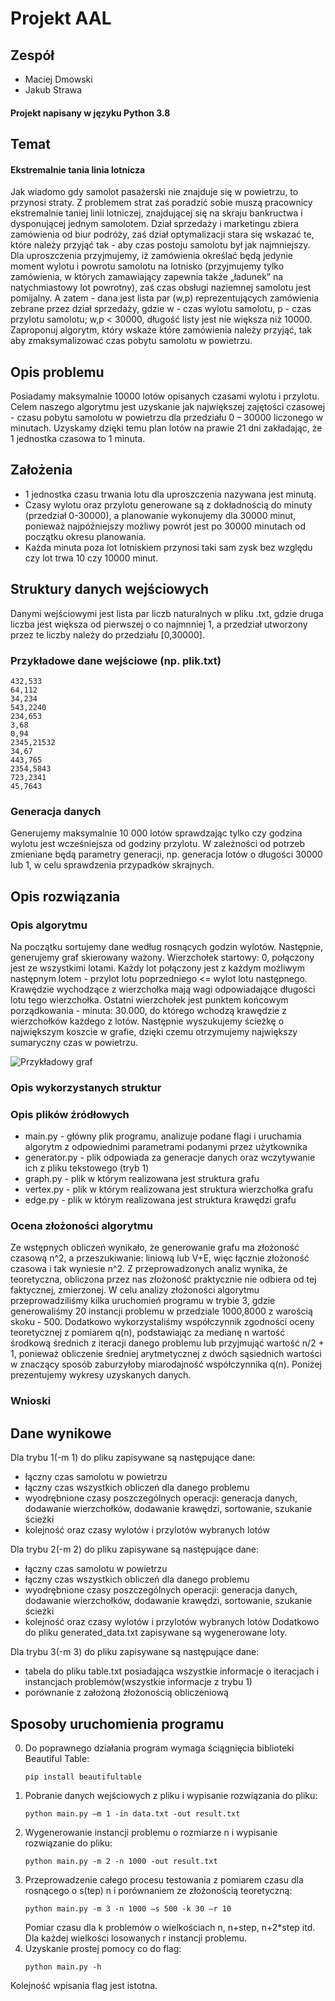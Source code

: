 # Projekt AAL

## Zespół
* Maciej Dmowski
* Jakub Strawa

#### Projekt napisany w języku Python 3.8

## Temat
#### Ekstremalnie tania linia lotnicza
Jak wiadomo gdy samolot pasażerski nie znajduje się w powietrzu, to przynosi straty. Z problemem strat zaś poradzić sobie muszą pracownicy ekstremalnie taniej linii lotniczej, znajdującej się na skraju bankructwa i dysponującej jednym samolotem. Dział sprzedaży i marketingu zbiera zamówienia od biur podróży, zaś dział optymalizacji stara się wskazać te, które należy przyjąć tak - aby czas postoju samolotu był jak najmniejszy.
Dla uproszczenia przyjmujemy, iż zamówienia określać będą jedynie moment wylotu i powrotu samolotu na lotnisko (przyjmujemy tylko zamówienia, w których zamawiający zapewnia także „ładunek” na natychmiastowy lot powrotny), zaś czas obsługi naziemnej samolotu jest pomijalny. A zatem - dana jest lista par (w,p) reprezentujących zamówienia zebrane przez dział sprzedaży, gdzie w - czas wylotu samolotu, p - czas przylotu samolotu; w,p < 30000, długość listy jest nie większa niż 10000. Zaproponuj algorytm, który wskaże które zamówienia należy przyjąć, tak aby zmaksymalizować czas pobytu samolotu w powietrzu.

## Opis problemu
Posiadamy maksymalnie 10000 lotów opisanych czasami wylotu i przylotu. Celem naszego algorytmu jest uzyskanie jak największej zajętości czasowej - czasu pobytu samolotu w powietrzu dla przedziału 0 – 30000 liczonego w minutach. Uzyskamy dzięki temu plan lotów na prawie 21 dni zakładając, że 1 jednostka czasowa to 1 minuta.

## Założenia
* 1 jednostka czasu trwania lotu dla uproszczenia nazywana jest minutą.
* Czasy wylotu oraz przylotu generowane są z dokładnością do minuty (przedział 0-30000), a planowanie wykonujemy dla 30000 minut, ponieważ najpóźniejszy możliwy powrót jest po 30000 minutach od początku okresu planowania. 
* Każda minuta poza lot lotniskiem przynosi taki sam zysk bez względu czy lot trwa 10 czy 10000 minut. 

## Struktury danych wejściowych
Danymi wejściowymi jest lista par liczb naturalnych w pliku .txt, gdzie druga liczba jest większa od pierwszej o co najmnniej 1, a przedział utworzony przez te liczby należy do przedziału [0,30000].

### Przykładowe dane wejściowe (np. plik.txt)
```
432,533
64,112
34,234
543,2240
234,653
3,68
0,94
2345,21532
34,67
443,765
2354,5843
723,2341
45,7643
```
### Generacja danych
Generujemy maksymalnie 10 000 lotów sprawdzając tylko czy godzina wylotu jest wcześniejsza od godziny przylotu.
W zależności od potrzeb zmieniane będą parametry generacji, np. generacja lotów o długości 30000 lub 1, w celu sprawdzenia przypadków skrajnych.

## Opis rozwiązania
### Opis algorytmu
Na początku sortujemy dane według rosnących godzin wylotów. Następnie, generujemy graf skierowany ważony. Wierzchołek startowy: 0, połączony jest ze wszystkimi lotami. Każdy lot połączony jest z każdym możliwym następnym lotem - przylot lotu poprzedniego <= wylot lotu następnego. Krawędzie wychodzące z wierzchołka mają wagi odpowiadające długości lotu tego wierzchołka. Ostatni wierzchołek jest punktem końcowym porządkowania - minuta: 30.000, do którego wchodzą krawędzie z wierzchołków każdego z lotów. Następnie wyszukujemy ścieżkę o największym koszcie w grafie, dzięki czemu otrzymujemy największy sumaryczny czas w powietrzu.

![Przykładowy graf](https://codimd.s3.shivering-isles.com/demo/uploads/upload_13ea6cff1295fc308ec3aca6fea71a18.png)

### Opis wykorzystanych struktur


### Opis plików źródłowych
* main.py - główny plik programu, analizuje podane flagi i uruchamia algorytm z odpowiednimi parametrami podanymi przez użytkownika
* generator.py - plik odpowiada za generacje danych oraz wczytywanie ich z pliku tekstowego (tryb 1)
* graph.py - plik w którym realizowana jest struktura grafu
* vertex.py -  plik w którym realizowana jest struktura wierzchołka grafu
* edge.py - plik w którym realizowana jest struktura krawędzi grafu

### Ocena złożoności algorytmu
Ze wstępnych obliczeń wynikało, że generowanie grafu ma złożoność czasową n^2, a przeszukiwanie: liniową lub V+E, więc łącznie złożoność czasowa i tak wyniesie n^2.
Z przeprowadzonych analiz wynika, że teoretyczna, obliczona przez nas złożoność praktycznie nie odbiera od tej faktycznej, zmierzonej.
W celu analizy złożoności algorytmu przeprowadziliśmy kilka uruchomień programu w trybie 3, gdzie generowaliśmy 20 instancji problemu w przedziale 1000,8000 z warością skoku - 500. Dodatkowo wykorzystaliśmy współczynnik zgodności oceny teoretycznej z pomiarem q(n), podstawiając za medianę n wartość środkową średnich z iteracji danego problemu lub przyjmująć wartość n/2 + 1, ponieważ obliczenie średniej arytmetycznej z dwóch sąsiednich wartości w znaczący sposób zaburzyłoby miarodajność współczynnika q(n). Poniżej prezentujemy wykresy uzyskanych danych.

### Wnioski



## Dane wynikowe
Dla trybu 1(-m 1) do pliku zapisywane są następujące dane:
- łączny czas samolotu w powietrzu
- łączny czas wszystkich obliczeń dla danego problemu
- wyodrębnione czasy poszczególnych operacji: generacja danych, dodawanie wierzchołków, dodawanie krawędzi, sortowanie, szukanie ścieżki
- kolejność oraz czasy wylotów i przylotów wybranych lotów

Dla trybu 2(-m 2) do pliku zapisywane są następujące dane:
- łączny czas samolotu w powietrzu
- łączny czas wszystkich obliczeń dla danego problemu
- wyodrębnione czasy poszczególnych operacji: generacja danych, dodawanie wierzchołków, dodawanie krawędzi, sortowanie, szukanie ścieżki
- kolejność oraz czasy wylotów i przylotów wybranych lotów
Dodatkowo do pliku generated_data.txt zapisywane są wygenerowane loty.

Dla trybu 3(-m 3) do pliku zapisywane są następujące dane:
- tabela do pliku table.txt posiadająca wszystkie informacje o iteracjach i instancjach problemów(wszystkie informacje z trybu 1)
- porównanie z założoną żłożonością obliczeniową

## Sposoby uruchomienia programu
0. Do poprawnego działania program wymaga ściągnięcia biblioteki Beautiful Table:
     ```
     pip install beautifultable
     ```
1. Pobranie danych wejściowych z pliku i wypisanie rozwiązania do pliku: 
     ```
     python main.py –m 1 -in data.txt -out result.txt
     ```
2. Wygenerowanie instancji problemu o rozmiarze n i wypisanie rozwiązanie do pliku: 
     ```
     python main.py -m 2 -n 1000 -out result.txt
     ```
3. Przeprowadzenie całego procesu testowania z pomiarem czasu dla rosnącego o s(tep) n i porównaniem ze złożonością teoretyczną: 
     ```
     python main.py -m 3 -n 1000 –s 500 -k 30 –r 10
     ```
    Pomiar czasu dla k problemów o wielkościach n, n+step, n+2*step itd. Dla każdej wielkości losowanych r instancji problemu.
4. Uzyskanie prostej pomocy co do flag:
    ```
    python main.py -h
    ```
Kolejność wpisania flag jest istotna.
